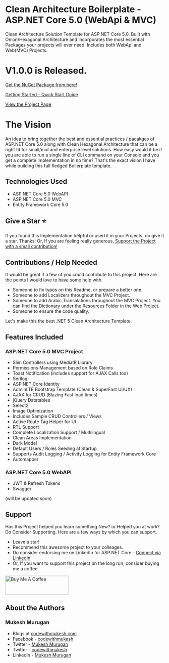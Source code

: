 ﻿# Clean Architecture Boilerplate - ASP.NET Core 5.0 (WebApi & MVC)
Clean Architecture Solution Template for ASP.NET Core 5.0. Built with Onion/Hexagonal Architecture and incorporates the most essential Packages your projects will ever need. Includes both WebApi and Web(MVC) Projects.

# V1.0.0 is Released.

[Get the NuGet Package from here!](https://www.nuget.org/packages/CaraDotNetCore5V2/)

[Getting Started - Quick Start Guide](https://codewithmukesh.com/blog/aspnet-core-hero-boilerplate-quick-start-guide/)

[View the Project Page](https://codewithmukesh.com/project/aspnet-core-hero-boilerplate/)

# The Vision

An idea to bring together the best and essential practices / pacakges of ASP.NET Core 5.0 along with Clean Hexagonal Architecture that can be a right fit for small/mid and enterprise level solutions.
How easy would it be if you are able to run a single line of CLI command on your Console and you get a complete implementation in no time? That's the exact vision I have while building this full fledged Boilerplate template.

## Technologies Used

- ASP.NET Core 5.0 WebAPI
- ASP.NET Core 5.0 MVC
- Entity Framework Core 5.0

## Give a Star ⭐️
If you found this Implementation helpful or used it in your Projects, do give it a star. Thanks!
Or, If you are feeling really generous, [Support the Project with a small contribution!](https://www.buymeacoffee.com/codewithmukesh)

## Contributions / Help Needed

It would be great if a few of you could contribute to this project. Here are the points I would love to have some help with.

- Someone to fix typos on this Readme, or prepare a better one. 
- Someone to add Localizers throughout the MVC Project.
- Someone to add Arabic Transalations throughout the MVC Project. You can find the Dictionary under the Resources Folder in the Web Project.
- Someone to ensure the code quality.

Let's make this the best .NET 5 Clean Architecture Template.

## Features Included

### ASP.NET Core 5.0 MVC Project
- Slim Controllers using MediatR Library
- Permissions Management based on Role Claims
- Toast Notification (includes support for AJAX Calls too)
- Serilog
- ASP.NET Core Identity
- AdminLTE Bootstrap Template (Clean & SuperFast UI/UX)
- AJAX for CRUD (Blazing Fast load times)
- jQuery Datatables
- Select2
- Image Optimization
- Includes Sample CRUD Controllers / Views
- Active Route Tag Helper for UI
- RTL Support
- Complete Localization Support / Multilingual
- Clean Areas Implementation
- Dark Mode!
- Default Users / Roles Seeding at Startup
- Supports Audit Logging / Activity Logging for Entity Framework Core
- Automapper

### ASP.NET Core 5.0 WebAPI
- JWT & Refresh Tokens
- Swagger

(will be updated soon)

## Support

Has this Project helped you learn something New? or Helped you at work? Do Consider Supporting. Here are a few ways by which you can support.

- Leave a star!
- Recommend this awesome project to your colleages.
- Do consider endorsing me on LinkedIn for ASP.NET Core - [Connect via LinkedIn](https://www.linkedin.com/in/iammukeshm/)
- Or, If you want to support this project on the long run, consider buying me a coffee.

<a href="https://www.buymeacoffee.com/codewithmukesh" target="_blank"><img src="https://cdn.buymeacoffee.com/buttons/v2/default-yellow.png" alt="Buy Me A Coffee" width="200"  style="height: 60px !important;width: 200px !important;" ></a>


## About the Authors

### Mukesh Murugan
- Blogs at [codewithmukesh.com](https://www.codewithmukesh.com)
- Facebook - [codewithmukesh](https://www.facebook.com/codewithmukesh)
- Twitter - [Mukesh Murugan](https://www.twitter.com/iammukeshm)
- Twitter - [codewithmukesh](https://www.twitter.com/codewithmukesh)
- Linkedin - [Mukesh Murugan](https://www.linkedin.com/in/iammukeshm/)

